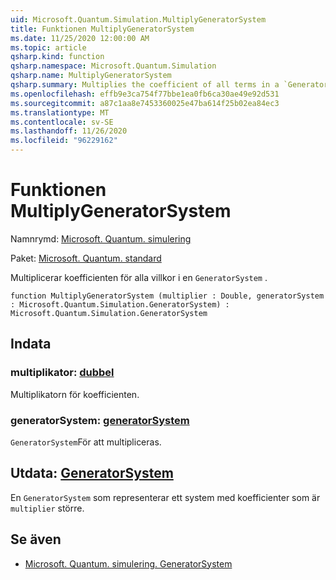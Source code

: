 ```yaml
---
uid: Microsoft.Quantum.Simulation.MultiplyGeneratorSystem
title: Funktionen MultiplyGeneratorSystem
ms.date: 11/25/2020 12:00:00 AM
ms.topic: article
qsharp.kind: function
qsharp.namespace: Microsoft.Quantum.Simulation
qsharp.name: MultiplyGeneratorSystem
qsharp.summary: Multiplies the coefficient of all terms in a `GeneratorSystem`.
ms.openlocfilehash: effb9e3ca754f77bbe1ea0fb6ca30ae49e92d531
ms.sourcegitcommit: a87c1aa8e7453360025e47ba614f25b02ea84ec3
ms.translationtype: MT
ms.contentlocale: sv-SE
ms.lasthandoff: 11/26/2020
ms.locfileid: "96229162"
---
```

# <a name="multiplygeneratorsystem-function"></a>Funktionen MultiplyGeneratorSystem

Namnrymd: [Microsoft. Quantum. simulering](xref:Microsoft.Quantum.Simulation)

Paket: [Microsoft. Quantum. standard](https://nuget.org/packages/Microsoft.Quantum.Standard)


Multiplicerar koefficienten för alla villkor i en `GeneratorSystem` .

```qsharp
function MultiplyGeneratorSystem (multiplier : Double, generatorSystem : Microsoft.Quantum.Simulation.GeneratorSystem) : Microsoft.Quantum.Simulation.GeneratorSystem
```


## <a name="input"></a>Indata

### <a name="multiplier--double"></a>multiplikator: [dubbel](xref:microsoft.quantum.lang-ref.double)

Multiplikatorn för koefficienten.


### <a name="generatorsystem--generatorsystem"></a>generatorSystem: [generatorSystem](xref:Microsoft.Quantum.Simulation.GeneratorSystem)

`GeneratorSystem`För att multipliceras.



## <a name="output--generatorsystem"></a>Utdata: [GeneratorSystem](xref:Microsoft.Quantum.Simulation.GeneratorSystem)

En `GeneratorSystem` som representerar ett system med koefficienter som är `multiplier` större.

## <a name="see-also"></a>Se även

- [Microsoft. Quantum. simulering. GeneratorSystem](xref:Microsoft.Quantum.Simulation.GeneratorSystem)